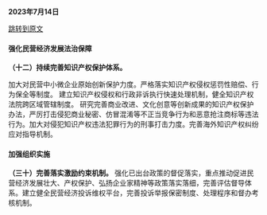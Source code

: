 **2023年7月14日**

[跳转到原文](https://www.gov.cn/zhengce/202307/content_6893056.htm)

#### 强化民营经济发展法治保障

**（十二）持续完善知识产权保护体系。**  

加大对民营中小微企业原始创新保护力度。严格落实知识产权侵权惩罚性赔偿、行为保全等制度。 建立知识产权侵权和行政非诉执行快速处理机制，健全知识产权法院跨区域管辖制度。 研究完善商业改进、文化创意等创新成果的知识产权保护办法，严厉打击侵犯商业秘密、仿冒混淆等不正当竞争行为和恶意抢注商标等违法行为。加大对侵犯知识产权违法犯罪行为的刑事打击力度。完善海外知识产权纠纷应对指导机制。  

#### 加强组织实施

**（三十）完善落实激励约束机制。**
强化已出台政策的督促落实，重点推动促进民营经济发展壮大、产权保护、弘扬企业家精神等政策落实落细，完善评估督导体系。建立健全民营经济投诉维权平台，完善投诉举报保密制度、处理程序和督办考核机制。